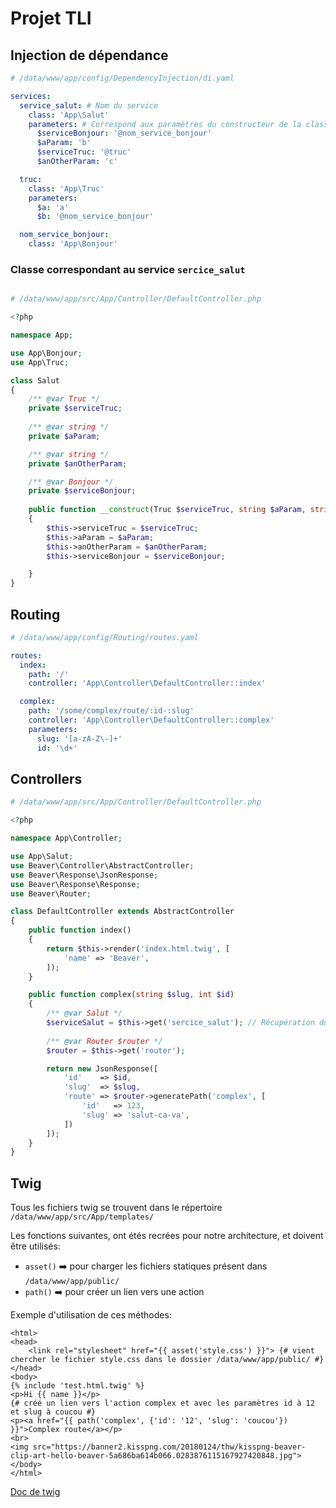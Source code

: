 # Projet TLI

## Injection de dépendance
```yaml
# /data/www/app/config/DependencyInjection/di.yaml

services:
  service_salut: # Nom du service
    class: 'App\Salut'
    parameters: # Correspond aux paramètres du constructeur de la classe App\Salut
      $serviceBonjour: '@nom_service_bonjour'
      $aParam: 'b'
      $serviceTruc: '@truc'
      $anOtherParam: 'c'

  truc:
    class: 'App\Truc'
    parameters:
      $a: 'a'
      $b: '@nom_service_bonjour'

  nom_service_bonjour:
    class: 'App\Bonjour'
```

### Classe correspondant au service `sercice_salut`
```php

# /data/www/app/src/App/Controller/DefaultController.php

<?php

namespace App;

use App\Bonjour;
use App\Truc;

class Salut
{
    /** @var Truc */
    private $serviceTruc;
    
    /** @var string */
    private $aParam;

    /** @var string */
    private $anOtherParam;

    /** @var Bonjour */
    private $serviceBonjour;
    
    public function __construct(Truc $serviceTruc, string $aParam, string $anOtherParam, Bonjour $serviceBonjour)
    {
        $this->serviceTruc = $serviceTruc;
        $this->aParam = $aParam;
        $this->anOtherParam = $anOtherParam;
        $this->serviceBonjour = $serviceBonjour;

    }
}
```

## Routing
```yaml
# /data/www/app/config/Routing/routes.yaml

routes:
  index:
    path: '/'
    controller: 'App\Controller\DefaultController::index'

  complex:
    path: '/some/complex/route/:id-:slug'
    controller: 'App\Controller\DefaultController::complex'
    parameters:
      slug: '[a-zA-Z\-]+'
      id: '\d+'
```

## Controllers
```php
# /data/www/app/src/App/Controller/DefaultController.php

<?php

namespace App\Controller;

use App\Salut;
use Beaver\Controller\AbstractController;
use Beaver\Response\JsonResponse;
use Beaver\Response\Response;
use Beaver\Router;

class DefaultController extends AbstractController
{
    public function index()
    {
        return $this->render('index.html.twig', [
            'name' => 'Beaver',
        ]);
    }

    public function complex(string $slug, int $id)
    {
        /** @var Salut */
        $serviceSalut = $this->get('sercice_salut'); // Récupération du service 'service_salut'
        
        /** @var Router $router */
        $router = $this->get('router');

        return new JsonResponse([
            'id'    => $id,
            'slug'  => $slug,
            'route' => $router->generatePath('complex', [
                'id'   => 123,
                'slug' => 'salut-ca-va',
            ])
        ]);
    }
}
```

## Twig
Tous les fichiers twig se trouvent dans le répertoire `/data/www/app/src/App/templates/`

Les fonctions suivantes, ont étés recrées pour notre architecture, et doivent être utilisés:
* `asset()` :arrow_right: pour charger les fichiers statiques présent dans `/data/www/app/public/`
* `path()` :arrow_right: pour créer un lien vers une action

Exemple d'utilisation de ces méthodes:
``` twig
<html>
<head>
    <link rel="stylesheet" href="{{ asset('style.css') }}"> {# vient chercher le fichier style.css dans le dossier /data/www/app/public/ #}
</head>
<body>
{% include 'test.html.twig' %}
<p>Hi {{ name }}</p>
{# créé un lien vers l'action complex et avec les paramètres id à 12 et slug à coucou #}
<p><a href="{{ path('complex', {'id': '12', 'slug': 'coucou'}) }}">Complex route</a></p> 
<br>
<img src="https://banner2.kisspng.com/20180124/thw/kisspng-beaver-clip-art-hello-beaver-5a686ba614b066.0283876115167927420848.jpg">
</body>
</html>
```

[Doc de twig](https://twig.symfony.com/doc/2.x/)
